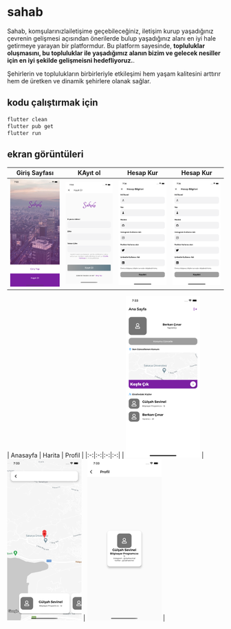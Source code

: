 # sahab
Sahab, komşularınızlailetişime geçebileceğiniz, iletişim kurup yaşadığınız çevrenin gelişmesi açısından önerilerde bulup yaşadığınız alanı en iyi hale getirmeye yarayan bir platformdur. Bu platform sayesinde, **topluluklar oluşmasını, bu topluluklar ile yaşadığımız alanın bizim ve gelecek nesiller için en iyi şekilde gelişmeisni hedefliyoruz.**.

Şehirlerin ve toplulukların birbirleriyle etkileşimi hem yaşam kalitesini arttırır hem de üretken ve dinamik şehirlere olanak sağlar.




## kodu çalıştırmak için	
```
flutter clean	
flutter pub get	
flutter run	
```

## ekran görüntüleri
| Giriş Sayfası | KAyıt ol | Hesap Kur | Hesap Kur |
|:-:|:-:|:-:|:-:|
| ![Giriş sayfası](docs/mockups/giris.png) | ![sign-up](docs/mockups/kayit.png) | ![hesap kurulmadı](docs/mockups/hesap-kur1.png) | ![hesap kur](docs/mockups/hesap-kur1.png) |

| Anasayfa | Harita | Profil |
|:-:|:-:|:-:|:-:|
| ![Giriş sayfası](docs/mockups/anasayfa.png) | ![sign-up](docs/mockups/harita.png) | ![hesap kurulmadı](docs/mockups/profil.png) |

